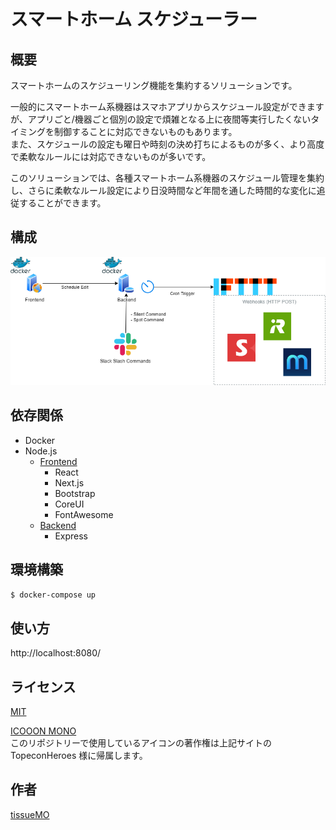 スマートホーム スケジューラー
===

## 概要

スマートホームのスケジューリング機能を集約するソリューションです。  

一般的にスマートホーム系機器はスマホアプリからスケジュール設定ができますが、アプリごと/機器ごと個別の設定で煩雑となる上に夜間等実行したくないタイミングを制御することに対応できないものもあります。  
また、スケジュールの設定も曜日や時刻の決め打ちによるものが多く、より高度で柔軟なルールには対応できないものが多いです。  

このソリューションでは、各種スマートホーム系機器のスケジュール管理を集約し、さらに柔軟なルール設定により日没時間など年間を通した時間的な変化に追従することができます。  


## 構成

![architecture](./.figures/architecture.drawio.png)


## 依存関係

- Docker
- Node.js
  - [Frontend](./frontend/src/package.json)
    - React
    - Next.js
    - Bootstrap
    - CoreUI
    - FontAwesome
  - [Backend](./backend/src/package.json)
    - Express


## 環境構築

```bash
$ docker-compose up
```


## 使い方

http://localhost:8080/


## ライセンス

[MIT](LICENSE.md)  

[ICOOON MONO](https://icooon-mono.com/)  
このリポジトリーで使用しているアイコンの著作権は上記サイトの TopeconHeroes 様に帰属します。  


## 作者

[tissueMO](https://github.com/tissueMO)

